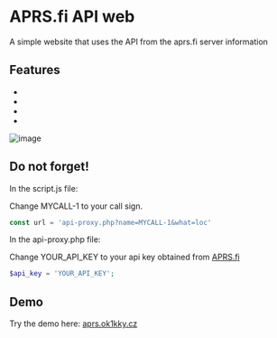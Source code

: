 # APRS.fi API web
A simple website that uses the API from the aprs.fi server  information

## Features

- 
- 
- 
- 


![image](image.png)


## Do not forget!
In the script.js file:

Change MYCALL-1 to your call sign.
```javascript
const url = 'api-proxy.php?name=MYCALL-1&what=loc'
```

In the api-proxy.php file:

Change YOUR_API_KEY to your api key obtained from [APRS.fi](https://aprs.fi/)
```php
$api_key = 'YOUR_API_KEY';
```

## Demo

Try the demo here: [aprs.ok1kky.cz](https://aprs.ok1kky.cz/)





